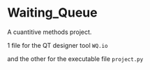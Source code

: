 # Waiting_Queue
A cuantitive methods project.


1 file for the QT designer tool   `WQ.io`

and the other for the executable file `project.py`

